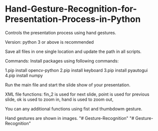 # Hand-Gesture-Recognition-for-Presentation-Process-in-Python
Controls the presentation process using hand gestures.

Version:
python 3 or above is recommended


Save all files in one single location and update the path in all scripts.

Commands:
Install packages using following commands:

1.pip install opencv-python
2.pip install keyboard
3.pip install pyautogui
4.pip install numpy

Run the main file and start the slide show of your presentation.

XML file functions:
fin_2 is used for next slide,
point is used for previous slide,
ok is used to zoom in,
hand is used to zoom out,

You can any additional functions using fist and thumbdowm gesture.


Hand gestures are shown in images.
"# Gesture-Recognition" 
"# Gesture-Recognition" 
